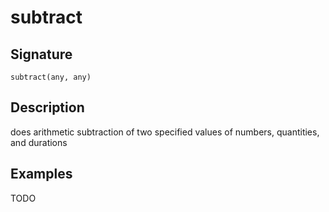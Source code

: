 # subtract

## Signature

`subtract(any, any)`

## Description

does arithmetic subtraction of two specified values of numbers, quantities, and durations

## Examples

TODO
